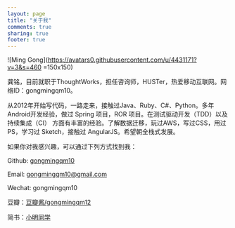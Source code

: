 ```yaml
---
layout: page
title: "关于我"
comments: true
sharing: true
footer: true
---
```


![Ming Gong](https://avatars0.githubusercontent.com/u/4431171?v=3&s=460 =150x150)

龚铭，目前就职于ThoughtWorks，担任咨询师，HUSTer，热爱移动互联网。网络ID：gongmingqm10。

从2012年开始写代码，一路走来，接触过Java、Ruby、C#、Python。多年Android开发经验，做过 Spring 项目，ROR 项目。在测试驱动开发（TDD）以及 持续集成（CI）
方面有丰富的经验。了解数据迁移，玩过AWS，写过CSS，用过PS，学习过 Sketch，接触过 AngularJS。希望朝全栈式发展。

如果你对我感兴趣，可以通过下列方式找到我：

Github: [gongmingqm10](http://github.com/gongmingqm10)

Email: [gongmingqm10@gmail.com](mailto:gongmingqm10@gmail.com)

Wechat: gongmingqm10

豆瓣：[豆瓣酱/gongmingqm12](http://www.douban.com/people/gongmingqm12/)

简书：[小明同学](http://www.jianshu.com/users/b94cd9414825/latest_articles)
